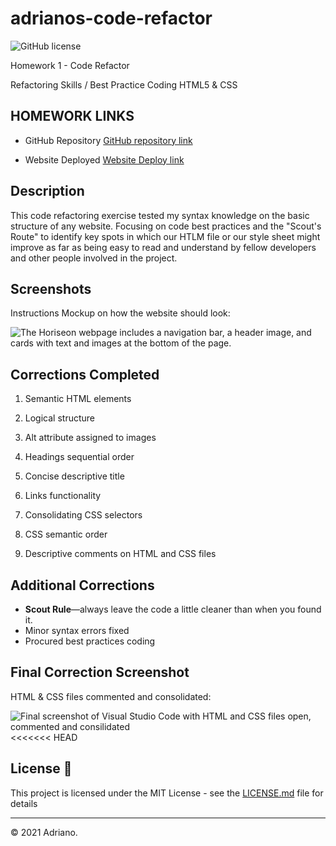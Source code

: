 # adrianos-code-refactor 
![GitHub license](https://img.shields.io/badge/license-MIT-green.svg)

Homework 1 - Code Refactor

Refactoring Skills / Best Practice Coding HTML5 & CSS

## HOMEWORK LINKS

* GitHub Repository [GitHub repository link](https://github.com/AdrianoArmen/adrianos-code-refactor-1) 

* Website Deployed [Website Deploy link](https://adrianoarmen.github.io/adrianos-code-refactor-1/) 

## Description

This code refactoring exercise tested my syntax knowledge on the basic structure of any website. Focusing on code best practices and the "Scout's Route" to identify key spots in which our HTLM file or our style sheet might improve as far as being easy to read and understand by fellow developers and other people involved in the project. 

## Screenshots

Instructions Mockup on how the website should look:

![The Horiseon webpage includes a navigation bar, a header image, and cards with text and images at the bottom of the page.](./assets/01-html-css-git-homework-demo.png)


## Corrections Completed

1. Semantic HTML elements

2. Logical structure

3. Alt attribute assigned to images

4. Headings sequential order

5. Concise descriptive title

6. Links functionality

7. Consolidating CSS selectors

8. CSS semantic order

9. Descriptive comments on HTML and CSS files

## Additional Corrections

* **Scout Rule**&mdash;always leave the code a little cleaner than when you found it.
* Minor syntax errors fixed
* Procured best practices coding 



## Final Correction Screenshot

HTML & CSS files commented and consolidated:

![Final screenshot of Visual Studio Code with HTML and CSS files open, commented and consilidated](./assets/final-screenshot.png)
<<<<<<< HEAD

## License 📄

This project is licensed under the MIT License - see the [LICENSE.md](LICENSE.md) file for details

---

© 2021 Adriano.

